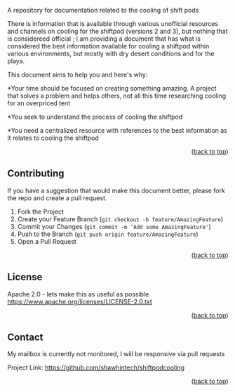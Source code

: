 
A repository for documentation related to the cooling of shift pods





There is information that is available through various unofficial resources and channels on cooling for the shiftpod (versions 2 and 3), but nothing that is considereed official ; I am providing a document that has what is considered the best information available for cooling a shiftpod within various environments, but mostly with dry desert conditions and for the playa.


This document aims to help you and here's why:


*Your time should be focused on creating something amazing. A project that solves a problem and helps others, not all this time researching cooling for an overpriced tent


*You seek to understand the process of cooling the shiftpod

*You need a centralized resource with references to the best information as it relates to cooling the shiftpod 



<p align="right">(<a href="#top">back to top</a>)</p>

## Contributing

If you have a suggestion that would make this document better, please fork the repo and create a pull request. 

1. Fork the Project
2. Create your Feature Branch (`git checkout -b feature/AmazingFeature`)
3. Commit your Changes (`git commit -m 'Add some AmazingFeature'`)
4. Push to the Branch (`git push origin feature/AmazingFeature`)
5. Open a Pull Request

<p align="right">(<a href="#top">back to top</a>)</p>



<!-- LICENSE -->
## License

Apache 2.0 -   lets make this as useful as possible
https://www.apache.org/licenses/LICENSE-2.0.txt
<p align="right">(<a href="#top">back to top</a>)</p>



<!-- CONTACT -->
## Contact

My mailbox is currently not monitored,  I will be responsive via pull requests

Project Link: [https://github.com/shawhintech/shiftpodcooling ](https://github.com/shawhintech/shiftpodcooling)

<p align="right">(<a href="#top">back to top</a>)</p>






